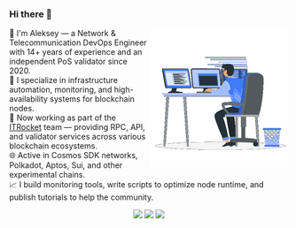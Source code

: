 ### Hi there 👋
<picture> <img align="right" src="https://github.com/Lefey/Lefey/raw/main/img/coding.gif" width = 250px></picture>
👋 I'm Aleksey — a Network & Telecommunication DevOps Engineer with 14+ years of experience and an independent PoS validator since 2020.<br>
🔧 I specialize in infrastructure automation, monitoring, and high-availability systems for blockchain nodes.<br>
🚀 Now working as part of the [ITRocket](https://itrocket.net/) team — providing RPC, API, and validator services across various blockchain ecosystems.<br>
🌐 Active in Cosmos SDK networks, Polkadot, Aptos, Sui, and other experimental chains.<br>
📈 I build monitoring tools, write scripts to optimize node runtime, and publish tutorials to help the community.<br>

<div align="center">
<a href="http://t.me/lefey_m" target="_blank"><img src="https://img.shields.io/badge/Telegram-1DA1F2?style=for-the-badge&logo=telegram&logoColor=white"></a>
<a href="https://discordapp.com/users/847463448458952745" target="_blank"><img src="https://img.shields.io/badge/Discord-5865F2?style=for-the-badge&logo=discord&logoColor=white"></a>
<a href="https://twitter.com/lefey_eth" target="_blank"><img src="https://img.shields.io/badge/Twitter-1DA1F2?style=for-the-badge&logo=twitter&logoColor=white"></a>
</div>
